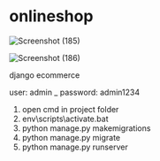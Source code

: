 # onlineshop

![Screenshot (185)](https://github.com/ftmeahbn/onlineshop/assets/135530398/f677c9af-6cac-46f5-a7f6-9d8af71fd1be)


![Screenshot (186)](https://github.com/ftmeahbn/onlineshop/assets/135530398/4f1c0060-9e87-41e3-8ffa-c4d10c3661a7)


django ecommerce

user: admin _ 
  password: admin1234

1. open cmd in project folder
2. env\scripts\activate.bat
3. python manage.py makemigrations
4. python manage.py migrate
5. python manage.py runserver



